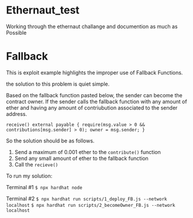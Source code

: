 # Ethernaut_test
Working through the ethernaut challange and documention as much as Possible

# Fallback

This is exploit example highlights the improper use of Fallback Functions.

the solution to this problem is quiet simple.

Based on the fallback function pasted below, the sender can become the contract owner. If the sender calls the fallback function with any amount of ether and having any amount of contriubution associated to the sender address. 

`
receive() external payable {
    require(msg.value > 0 && contributions[msg.sender] > 0);
    owner = msg.sender;
  }
`

So the solution should be as follows.
1. Send a maximum of 0.001 ether to the `contribute()` function 
2. Send any small amount of ether to the fallback function
3. Call the `recieve()`

To run my solution:

Terminal #1 
`$ npx hardhat node`

Terminal #2
`$ npx hardhat run scripts/1_deploy_FB.js --network localhost`
`$ npx hardhat run scripts/2_becomeOwner_FB.js --network localhost`


